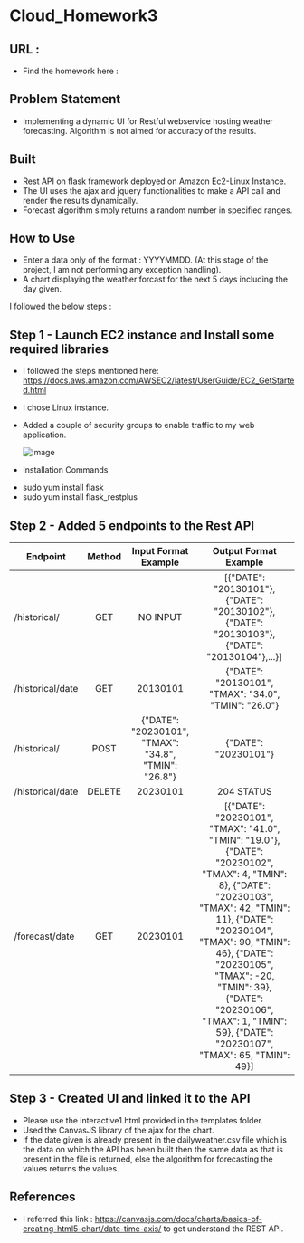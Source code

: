 Cloud_Homework3
===================
URL : 
------
- Find the homework here : 

Problem Statement
------------------

- Implementing a dynamic UI for Restful webservice hosting weather forecasting. Algorithm is not aimed for accuracy of the results.

Built
-------------------
- Rest API on flask framework deployed on Amazon Ec2-Linux Instance.
- The UI uses the ajax and jquery functionalities to make a API call and render the results dynamically.
- Forecast algorithm simply returns a random number in specified ranges.

How to Use 
-------------------
- Enter a data only of the format : YYYYMMDD. (At this stage of the project, I am not performing any exception handling).
- A chart displaying the weather forcast for the next 5 days including the day given.

I followed the below steps :

Step 1 - Launch EC2 instance and Install some required libraries
-------------------------------------------------------------------

- I followed the steps mentioned here: https://docs.aws.amazon.com/AWSEC2/latest/UserGuide/EC2_GetStarted.html
- I chose Linux instance.
- Added a couple of security groups to enable traffic to my web application.

  ![image](../master/SG.PNG)
- Installation Commands
* sudo yum install flask
* sudo yum install flask_restplus

Step 2 - Added 5 endpoints to the Rest API 
-----------------------------------------------

| Endpoint      	| Method        | Input Format Example  		 				| Output Format Example  |
|-------------------|:-------------:|:---------------------------------------------:|:----------------------:|
| /historical/    	| GET			| NO INPUT               		 |[{"DATE": "20130101"}, {"DATE": "20130102"}, {"DATE": "20130103"}, {"DATE": "20130104"},...}] |
| /historical/date	| GET      		|   20130101                  			 |{"DATE": "20130101", "TMAX": "34.0", "TMIN": "26.0"} |
| /historical/ 		| POST      	|{"DATE": "20230101", "TMAX": "34.8", "TMIN": "26.8"} | {"DATE": "20230101"}	 |
|/historical/date 	| DELETE		|20230101												|	204 STATUS	|
|/forecast/date		| GET			| 20230101												|	[{"DATE": "20230101", "TMAX": "41.0", "TMIN": "19.0"}, {"DATE": "20230102", "TMAX": 4, "TMIN": 8}, {"DATE": "20230103", "TMAX": 42, "TMIN": 11}, {"DATE": "20230104", "TMAX": 90, "TMIN": 46}, {"DATE": "20230105", "TMAX": -20, "TMIN": 39}, {"DATE": "20230106", "TMAX": 1, "TMIN": 59}, {"DATE": "20230107", "TMAX": 65, "TMIN": 49}]						|
		

Step 3 - Created UI and linked it to the API
-----------------------------------------------	

- Please use the interactive1.html provided in the templates folder.
- Used the CanvasJS library of the ajax for the chart.
- If the date given is already present in the dailyweather.csv file which is the data on which the API has been built then the same data as that is present in the file is returned,
  else the algorithm for forecasting the values returns the values.

References 
-------------
- I referred this link : https://canvasjs.com/docs/charts/basics-of-creating-html5-chart/date-time-axis/ to get understand the REST API.